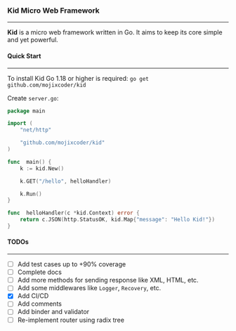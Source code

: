 
### Kid Micro Web Framework
___
**Kid** is a micro web framework written in Go. It aims to keep its core simple and yet powerful.

#### Quick Start
___

To install Kid Go 1.18 or higher is required: `go get github.com/mojixcoder/kid`

Create `server.go`:

```go
package main

import (
    "net/http"

    "github.com/mojixcoder/kid"
)

func  main() {
    k := kid.New()

    k.GET("/hello", helloHandler)

    k.Run()
}

func  helloHandler(c *kid.Context) error {
    return c.JSON(http.StatusOK, kid.Map{"message": "Hello Kid!"})
}
```

#### TODOs
___

- [ ] Add test cases up to +90% coverage
- [ ] Complete docs
- [ ] Add more methods for sending response like XML, HTML, etc.
- [ ] Add some middlewares like `Logger`, `Recovery`, etc.
- [x] Add CI/CD
- [ ] Add comments
- [ ] Add binder and validator
- [ ] Re-implement router using radix tree
